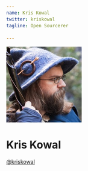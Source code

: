 ```yaml
---
name: Kris Kowal
twitter: kriskowal
tagline: Open Sourcerer

---
```


![Kris Kowal](/media/speakers/kris_kowal.jpg)

# Kris Kowal

[@kriskowal](https://twitter.com/kriskowal)
